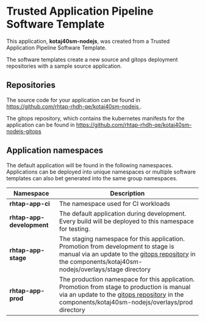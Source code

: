 # Trusted Application Pipeline Software Template

This application, **kotaj40sm-nodejs**, was created from a Trusted Application Pipeline Software Template.

The software templates create a new source and gitops deployment repositories with a sample source application. 

## Repositories

The source code for your application can be found in [https://github.com/rhtap-rhdh-qe/kotaj40sm-nodejs ](https://github.com/rhtap-rhdh-qe/kotaj40sm-nodejs ).
 
The gitops repository, which contains the kubernetes manifests for the application can be found in 
[https://github.com/rhtap-rhdh-qe/kotaj40sm-nodejs-gitops ](https://github.com/rhtap-rhdh-qe/kotaj40sm-nodejs-gitops ) 

## Application namespaces 

The default application will be found in the following namespaces. Applications can be deployed into unique namespaces or multiple software templates can also bet generated into the same group namespaces.  

|  Namespace   |  Description   |  
| -------- | -------- |
| **rhtap-app-ci** | The namespace used for CI workloads |
| **rhtap-app-development** | The default application during development. Every build will be deployed to this namespace for testing. |
| **rhtap-app-stage** | The staging namespace for this application. Promotion from development to stage is manual via an update to the [gitops repository](https://github.com/rhtap-rhdh-qe/kotaj40sm-nodejs-gitops ) in the components/kotaj40sm-nodejs/overlays/stage directory |
| **rhtap-app-prod** | The production namespace for this application. Promotion from stage to production is manual via an update to the [gitops repository](https://github.com/rhtap-rhdh-qe/kotaj40sm-nodejs-gitops ) in the components/kotaj40sm-nodejs/overlays/prod directory |